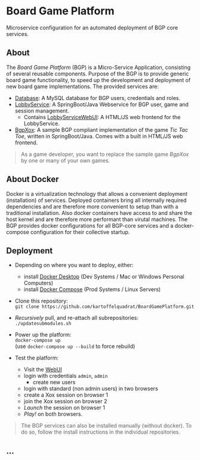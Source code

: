 # Board Game Platform

Microservice configuration for an automated deployment of BGP core services.

## About

The *Board Game Platform* (BGP) is a Micro-Service Application, consisting of several reusable components. Purpose of the BGP is to provide generic board game functionality, to speed up the development and deployment of new board game implementations. The provided services are:

 * [Database](https://github.com/kartoffelquadrat/LobbyService/blob/master/Dockerfile-ls-db): A MySQL database for BGP users, credentials and roles.
 * [LobbyService](https://github.com/kartoffelquadrat/LobbyService): A SpringBoot/Java Webservice for BGP user, game and session management.
   * Contains [LobbyServiceWebUI](https://github.com/kartoffelquadrat/LobbyServiceWebInterface): A HTML/JS web frontend for the LobbyService.
 * [BgpXox](https://github.com/kartoffelquadrat/BgpXox): A sample BGP compliant implementation of the game *Tic Tac Toe*, written in SpringBoot/Java. Comes with a built in HTML/JS web frontend.

 > As a game developer, you want to replace the sample game *BgpXox* by one or many of your own games.

## About Docker

Docker is a virtualization technology that allows a convenient deployment (installation) of services. Deployed containers bring all internally required dependencies and are therefore more convenient to setup than with a traditional installation. Also docker containers have access to and share the host kernel and are therefore more performant than virutal machines.
The BGP provides docker configurations for all BGP-core services and a docker-compose configuration for their collective startup.

## Deployment

 * Depending on where you want to deploy, either:
   * install [Docker Desktop](https://www.docker.com/products/docker-desktop) (Dev Systems / Mac or Windows Personal Computers)
   * install [Docker Compose](https://docs.docker.com/compose/install/) (Prod Systems / Linux Servers)

 * Clone this repository:  
```git clone https://github.com/kartoffelquadrat/BoardGamePlatform.git```

 * *Recursively* pull, and re-attach all subrepositories:  
```./updatesubmodules.sh```

 * Power up the platform:  
```docker-compose up```  
(use ```docker-compose up --build``` to force rebuild)

 * Test the platform:
    * Visit the [WebUI](http://127.0.0.1:4242/)
    * login with credentials ```admin```, ```admin```
      * create new users
    * login with standard (non admin users) in two browsers
    * create a Xox session on browser 1
    * join the Xox session on browser 2
    * *Launch* the session on browser 1
    * *Play!* on both browsers.

 > The BGP services can also be installed manually (without docker). To do so, follow the install instructions in the individual repositories.

## ...
